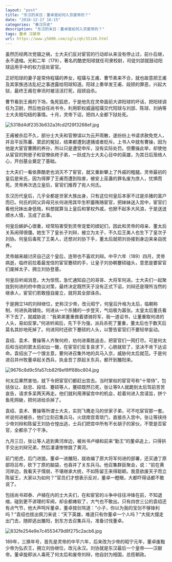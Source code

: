 ```yaml
---
layout: "post"
title: "东汉的末日：董卓是如何入京废帝的？"
date: "2018-12-17 16:15"
categories: "秦汉历史"
description: "东汉的末日：董卓是如何入京废帝的？"
tags: 董卓 汉献帝
url: https://www.y5000.com/zgls/qh/35146.html
---
```






虽然历经两次党锢之祸，士大夫们反对宦官的行动却从来没有停止过，前仆后继，永不退缩。光和二年（179），著名的酷吏阳球就任司隶校尉，司徒刘郃就鼓动阳球运用手中的权力惩处宦官。

正好阳球的妻子是常侍程璜的养女，程璜与王甫、曹节素来不合，就也故意把王甫及其家族违法乱纪之事透露给阳球知道。阳球上奏举发王甫、段颎的罪恶，兴起大狱，最终王甫在审讯时被活活打死，段颎自杀。

曹节看到王甫的下场，兔死狐悲，于是他先在灵帝面前大讲阳球的坏话，把阳球调任为卫尉，然后他自任尚书令，利用职权威逼程璜交代阳球与刘郃、陈球、刘纳等士大夫相勾结的事情。十月，灵帝下诏，把四人全都下狱处死。

![5318d4df2353b632a3fcd2f29f3268ef.jpg](https://img.y5000.com/uploads/allimg/181019/5318d4df2353b632a3fcd2f29f3268ef.jpg)

王甫被杀后不久，部分士大夫和官僚误以为云开雨散，遂纷纷上书请求赦免党人，并且平反陈蕃、窦武的冤狱，结果都遭到逮捕或者贬斥。上书人中就有曹操，因为他是大宦官曹腾的养孙，所以只是遭受申斥，没有实际处罚。但曹操此举，却使他从宦官的狗崽子和官僚纨绔子弟，一跃成为士大夫心目中的英雄，为其日后笼络人心，开创基业奠定了基础。

士大夫们一看依靠酷吏也消灭不了宦官，就又重新攀上了外戚的粗腿。灵帝最初的皇后是宋氏，因为得罪了王甫而遭到陷害，被安上巫蛊的罪名废为庶人，忧惧而死。灵帝再次选立皇后，宦官们推荐了宛人何氏。

东汉历代皇后，几乎全都是世家大族出身，只有这位何皇后本家不过是杀猪的富户而已。何氏的同父异母兄长何进用其毕生积蓄贿赂宦官，把妹妹送入宫中，宦官们看他兄妹出身低贱，料想就算当上皇后和掌权外戚，也掀不起多大风浪，于是送送顺水人情，玉成了此事。

何皇后嫉妒心很重，经常陷害受到灵帝宠爱的嫔妃们，因此和灵帝的母亲、董太后关系闹得很僵。她生下了皇长子刘辩，被立为太子，不久后王美人也生下了皇次子刘协。何皇后毒死了王美人，还想对刘协下手，董太后就把刘协接到身边来亲自抚养。

灵帝越来越讨厌自己这个皇后，连带也不喜欢刘辩。中平六年（189）四月，灵帝病逝，临终前拉着最宠信的宦官蹇硕的手，让皇子刘协朝蹇硕磕头，意思是要宦官们废掉太子，拥立刘协登基。

何皇后听闻消息，大为惊慌，急忙通知自己的哥哥、大将军何进。士大夫们一起聚拢到何进的府中商议对策，最终决定既然天子没有正式下诏，刘辩还是理所当然的继承人，宦官们若敢擅自废立，就将其全部诛杀。

于是拥立14的刘辩继位，史称汉少帝，改元昭宁，何皇后升格为太后，临朝称制，何进执政辅佐。何进从一个杀猪的一步登天，气焰极为嚣张。太皇太后董氏看不下去了，就威胁说：“我弟弟董重做着骠骑将军，我一道诏书，让董重取何进的人头，易如反掌。”何进听闻后，先下手为强，派兵杀死了董重，董太后也于数天后莫名其妙地死掉了。何进同时还砍下蹇硕的人头，以警告宦官们不要轻举妄动。

袁绍、袁术、曹操等人齐聚何府，劝何进乘胜追击，把宦官们一网打尽。可是何太后和当初的窦太后如出一辙，在宦官们反复哀求下，心肠就软了，坚决不肯下达诏命。袁绍出了一个馊主意，要何进召集外地的兵马入京，威胁何太后就范。于是何进召并州牧董卓起关西兵，执金吾丁原起关东兵，都开到雒阳来。

![9676c8d9c5fa57cb82f8ef8ff88bc804.jpg](https://img.y5000.com/uploads/allimg/181019/9676c8d9c5fa57cb82f8ef8ff88bc804.jpg)

何太后果然害怕，就下令把宦官们都赶出宫去。当时掌权的宦官号称“十常侍”，包括张让、赵忠、段珪、蹇硕等人，蹇硕既然已死，张让等9人就跪到太后驾前苦苦哀告，请求多呆两天再走。他们就利用滞留宫中的机会，趁着何进入宫请旨，拼个鱼死网破，把何进给杀掉了。

袁绍、袁术、曹操等所谓士大夫，实则飞鹰走马的世家子弟，可不吃宦官那一套。听说何进被杀，他们立刻召集兵马，火烧南宫青琐门，直接杀入宫中。张让等挟持少帝刘辩和陈留王刘协仓惶出逃，士兵们把宫中所有不长胡子的家伙，不管是否宦官，全都杀了个干净。

九月三日，张让等人逃到黄河岸边，被尚书卢植和前来“勤王”的董卓追上，只得拱手交出刘辩兄弟，然后凄凄惨惨跳了黄河。

前门拒虎，后门进狼。董卓一进雒阳，就收编了原大将军何进的部署，还买通丁原部将吕布，砍下丁原的脑袋，也吞并了关东兵马。他召集群臣聚会，说：“前在黄河岸边，我看天子懦弱，不堪继承大统，不如陈留王来得聪颖。我意欲废天子而立陈留王，大家以为如何？”官员们才想表示反对，董卓一瞪眼，大都吓得话都不敢说了。

包括尚书郑泰、卢植在内的士大夫们，在和宦官的斗争中往往冲锋在前，不知退缩，碰到更不讲理的军阀，却全都瘫软了，大气也不敢出。只有四世三公的袁绍还有点气节，他大声呵斥董卓，董卓按剑骂道：“小子，你以为我的宝剑不够锋利吗？”袁绍也拔出佩刀来说：“天下英雄，难道只有你董卓一个人吗？”大摇大摆走出门去，随即逃出雒阳，到东方去召集兵马，准备讨伐董卓。

![832fe254e9e7c4553479d8f275c2acb6.jpg](https://img.y5000.com/uploads/allimg/181019/832fe254e9e7c4553479d8f275c2acb6.jpg)

189年，三换年号，首先是灵帝的中平六年，后来改为少帝的昭宁元年，董卓废黜少帝为弘农王，拥立刘协继位，改元永汉。刘协就是东汉最后一个皇帝——汉献帝。董卓旋即派人毒死了何太后和废帝刘辩，他自封为相国，总揽朝政。
